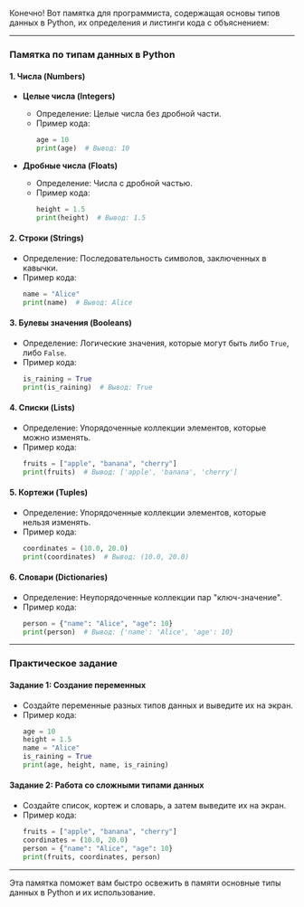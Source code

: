 Конечно! Вот памятка для программиста, содержащая основы типов данных в Python, их определения и листинги кода с объяснением:

---

### Памятка по типам данных в Python

#### 1. Числа (Numbers)
- **Целые числа (Integers)**
  - Определение: Целые числа без дробной части.
  - Пример кода:
    ```python
    age = 10
    print(age)  # Вывод: 10
    ```

- **Дробные числа (Floats)**
  - Определение: Числа с дробной частью.
  - Пример кода:
    ```python
    height = 1.5
    print(height)  # Вывод: 1.5
    ```

#### 2. Строки (Strings)
- Определение: Последовательность символов, заключенных в кавычки.
- Пример кода:
  ```python
  name = "Alice"
  print(name)  # Вывод: Alice
  ```

#### 3. Булевы значения (Booleans)
- Определение: Логические значения, которые могут быть либо `True`, либо `False`.
- Пример кода:
  ```python
  is_raining = True
  print(is_raining)  # Вывод: True
  ```

#### 4. Списки (Lists)
- Определение: Упорядоченные коллекции элементов, которые можно изменять.
- Пример кода:
  ```python
  fruits = ["apple", "banana", "cherry"]
  print(fruits)  # Вывод: ['apple', 'banana', 'cherry']
  ```

#### 5. Кортежи (Tuples)
- Определение: Упорядоченные коллекции элементов, которые нельзя изменять.
- Пример кода:
  ```python
  coordinates = (10.0, 20.0)
  print(coordinates)  # Вывод: (10.0, 20.0)
  ```

#### 6. Словари (Dictionaries)
- Определение: Неупорядоченные коллекции пар "ключ-значение".
- Пример кода:
  ```python
  person = {"name": "Alice", "age": 10}
  print(person)  # Вывод: {'name': 'Alice', 'age': 10}
  ```

---

### Практическое задание

#### Задание 1: Создание переменных
- Создайте переменные разных типов данных и выведите их на экран.
- Пример кода:
  ```python
  age = 10
  height = 1.5
  name = "Alice"
  is_raining = True
  print(age, height, name, is_raining)
  ```

#### Задание 2: Работа со сложными типами данных
- Создайте список, кортеж и словарь, а затем выведите их на экран.
- Пример кода:
  ```python
  fruits = ["apple", "banana", "cherry"]
  coordinates = (10.0, 20.0)
  person = {"name": "Alice", "age": 10}
  print(fruits, coordinates, person)
  ```

---

Эта памятка поможет вам быстро освежить в памяти основные типы данных в Python и их использование.